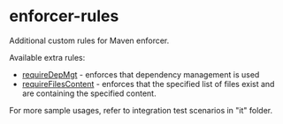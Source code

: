 enforcer-rules
==============

Additional custom rules for Maven enforcer.

Available extra rules:
* [requireDepMgt](https://github.com/ceilfors/enforcer-rules/wiki/requireDepMgmt) - enforces that dependency management is used
* [requireFilesContent](https://github.com/ceilfors/enforcer-rules/wiki/requireFilesContent) - enforces that the specified list of files exist and are containing the specified content.

For more sample usages, refer to integration test scenarios in "it" folder.
